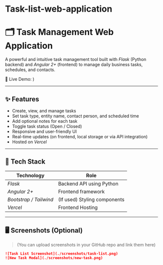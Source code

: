 # Task-list-web-application
 
# 🗂 Task Management Web Application

A powerful and intuitive task management tool built with *Flask* (Python backend) and *Angular 2+* (frontend) to manage daily business tasks, schedules, and contacts.

🚀 Live Demo: )  


---

## ✨ Features

- Create, view, and manage tasks
- Set task type, entity name, contact person, and scheduled time
- Add optional notes for each task
- Toggle task status (Open / Closed)
- Responsive and user-friendly UI
- Real-time updates (on frontend, local storage or via API integration)
- Hosted on *Vercel*

---

## 🔧 Tech Stack

| Technology | Role |
|------------|------|
| *Flask*  | Backend API using Python |
| *Angular 2+* | Frontend framework |
| *Bootstrap / Tailwind* | (If used) Styling components |
| *Vercel* | Frontend Hosting |

---

## 🖥 Screenshots (Optional)

> (You can upload screenshots in your GitHub repo and link them here)

```markdown
![Task List Screenshot](./screenshots/task-list.png)
![New Task Modal](./screenshots/new-task.png)
